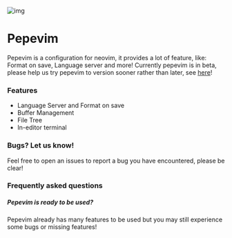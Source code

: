 ![img](https://raw.githubusercontent.com/pepevim/images/main/image.png)

# Pepevim
Pepevim is a configuration for neovim, it provides a lot of feature, like: Format on save, Language server and more!
Currently pepevim is in beta, please help us try pepevim to version sooner rather than later, see [here](https://github.com/pepevim/pepevim/issues/1)!

### Features
- Language Server and Format on save 
- Buffer Management
- File Tree
- In-editor terminal

### Bugs? Let us know!
Feel free to open an issues to report a bug you have encountered, please be clear!

### Frequently asked questions

##### Pepevim is ready to be used?
Pepevim already has many features to be used but you may still experience some bugs or missing features!
